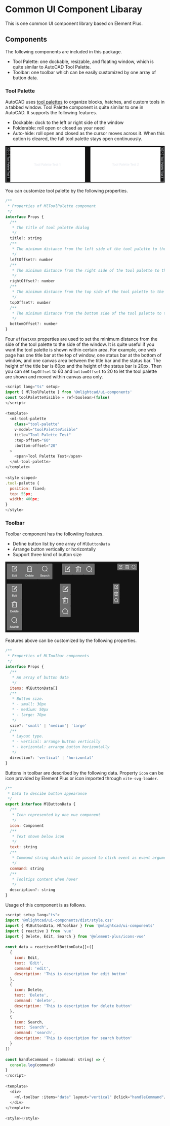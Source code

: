 # Common UI Component Libaray

This is one common UI component library based on Element Plus. 

## Components

The following components are included in this package.

- Tool Palette: one dockable, resizable, and floating window, which is quite similar to AutoCAD Tool Palette.
- Toolbar: one toolbar which can be easily customized by one array of button data. 

### Tool Palette

AutoCAD uses [tool palettes](https://help.autodesk.com/view/ACD/2025/ENU/?guid=GUID-167A8594-92CB-4FCC-B72C-0F546383E97C) to organize blocks, hatches, and custom tools in a tabbed window. Tool Palette component is quite similar to one in AutoCAD. It supports the following features.

- Dockable: dock to the left or right side of the window
- Folderable: roll open or closed as your need
- Auto-hide: roll open and closed as the cursor moves across it. When this option is cleared, the full tool palette stays open continuously.

<img src="./doc/palette.jpg" alt="Tool Palette Example">

You can customize tool palette by the following properties. 

```javascript
/**
 * Properties of MlToolPalette component
 */
interface Props {
  /**
   * The title of tool palette dialog
   */
  title?: string
  /**
   * The minimum distance from the left side of the tool palette to the left side of the window
   */
  leftOffset?: number
  /**
   * The minimum distance from the right side of the tool palette to the right side of the window
   */
  rightOffset?: number
  /**
   * The minimum distance from the top side of the tool palette to the top side of the window
   */
  topOffset?: number
  /**
   * The minimum distance from the bottom side of the tool palette to the bottom side of the window
   */
  bottomOffset?: number
}
```

Four `offsetXXX` properties are used to set the minimum distance from the side of the tool palette to the side of the window. It is quite useful if you want the tool palette is shown within certain area. For example, one web page has one title bar at the top of window, one status bar at the bottom of window, and one canvas area between the title bar and the status bar. The height of the title bar is 60px and the height of the status bar is 20px. Then you can set `topOffset` to 60 and `bottomOffset` to 20 to let the tool palette are shown and moved within canvas area only. 

```javascript
<script lang="ts" setup>
import { MlToolPalette } from '@mlightcad/ui-components'
const toolPaletteVisible = ref<boolean>(false)
</script>

<template>
  <ml-tool-palette
    class="tool-palette"
    v-model="toolPaletteVisible"
    title="Tool Palette Test"
    :top-offset="60"
    :bottom-offset="20"
  >
    <span>Tool Palette Test</span>
  </ml-tool-palette>
</template>

<style scoped>
.tool-palette {
  position: fixed;
  top: 55px;
  width: 400px;
}
</style>
```

### Toolbar

Toolbar component has the followiing features.

- Define button list by one array of `MlButtonData`
- Arrange button vertically or horizontally
- Support three kind of button size

<img src="./doc/toolbar.jpg" width="423" height="223" alt="ViewCube Example">

Features above can be customized by the following properties.

```javascript
/**
 * Properties of MLToolbar components
 */
interface Props {
  /**
   * An array of button data
   */
  items: MlButtonData[]
  /**
   * Button size.
   * - small: 30px
   * - medium: 50px
   * - large: 70px
   */
  size?: 'small' | 'medium'| 'large'
  /**
   * Layout type.
   * - vertical: arrange button vertically
   * - horizontal: arrange button horizontally
   */
  direction?: 'vertical' | 'horizontal'
}
```

Buttons in toolbar are described by the following data. Property `icon` can be icon provided by Element Plus or icon imported through `vite-svg-loader`.

```javascript
/**
 * Data to descibe button appearance
 */
export interface MlButtonData {
  /**
   * Icon represented by one vue component
   */
  icon: Component 
  /**
   * Text shown below icon
   */
  text: string
  /**
   * Command string which will be passed to click event as event arguments
   */
  command: string
  /**
   * Tooltips content when hover
   */
  description?: string
}
```

Usage of this component is as follows. 

```javascript
<script setup lang="ts">
import '@mlightcad/ui-components/dist/style.css'
import { MlButtonData, MlToolbar } from '@mlightcad/ui-components'
import { reactive } from 'vue'
import { Delete, Edit, Search } from '@element-plus/icons-vue'

const data = reactive<MlButtonData[]>([
  {
    icon: Edit,
    text: 'Edit',
    command: 'edit',
    description: 'This is description for edit button'
  },
  {
    icon: Delete,
    text: 'Delete',
    command: 'delete',
    description: 'This is description for delete button'
  },
  {
    icon: Search,
    text: 'Search',
    command: 'search',
    description: 'This is description for search button'
  }
])

const handleCommand = (command: string) => {
  console.log(command)
}
</script>

<template>
  <div>
    <ml-toolbar :items="data" layout="vertical" @click="handleCommand"/>
  </div>
</template>

<style></style>
```